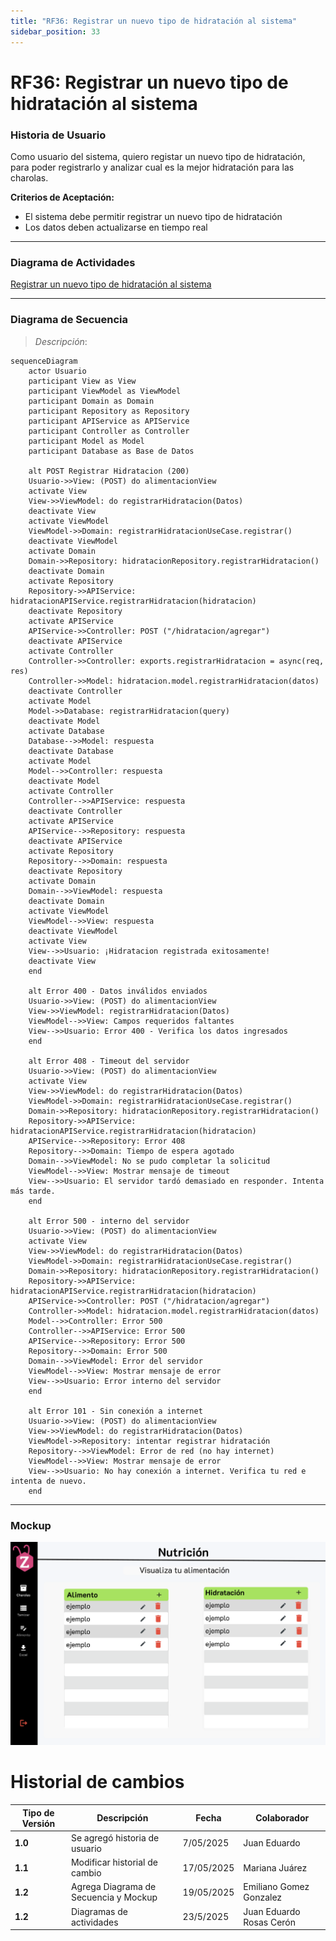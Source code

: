 ```yaml
---
title: "RF36: Registrar un nuevo tipo de hidratación al sistema"
sidebar_position: 33
---
```


# RF36: Registrar un nuevo tipo de hidratación al sistema

### Historia de Usuario

Como usuario del sistema, quiero registar un nuevo tipo de hidratación, para poder registrarlo y analizar cual es la mejor hidratación para las charolas.

**Criterios de Aceptación:**

- El sistema debe permitir registrar un nuevo tipo de hidratación
- Los datos deben actualizarse en tiempo real

---

### Diagrama de Actividades

<a href="https://drive.google.com/file/d/1I72-aFnFG6rUJyzqU8MgSBDYk7jxT_KW/view?usp=sharing" target="_blank" rel="noopener noreferrer">Registrar un nuevo tipo de hidratación al sistema</a>

---

### Diagrama de Secuencia

> _Descripción_:

```mermaid
sequenceDiagram
    actor Usuario
    participant View as View
    participant ViewModel as ViewModel
    participant Domain as Domain
    participant Repository as Repository
    participant APIService as APIService
    participant Controller as Controller
    participant Model as Model
    participant Database as Base de Datos

    alt POST Registrar Hidratacion (200)
    Usuario->>View: (POST) do alimentacionView
    activate View
    View->>ViewModel: do registrarHidratacion(Datos)
    deactivate View
    activate ViewModel
    ViewModel->>Domain: registrarHidratacionUseCase.registrar()
    deactivate ViewModel
    activate Domain
    Domain->>Repository: hidratacionRepository.registrarHidratacion()
    deactivate Domain
    activate Repository
    Repository->>APIService: hidratacionAPIService.registrarHidratacion(hidratacion)
    deactivate Repository
    activate APIService
    APIService->>Controller: POST ("/hidratacion/agregar")
    deactivate APIService
    activate Controller
    Controller->>Controller: exports.registrarHidratacion = async(req, res)
    Controller->>Model: hidratacion.model.registrarHidratacion(datos)
    deactivate Controller
    activate Model
    Model->>Database: registrarHidratacion(query)
    deactivate Model
    activate Database
    Database-->>Model: respuesta
    deactivate Database
    activate Model
    Model-->>Controller: respuesta
    deactivate Model
    activate Controller
    Controller-->>APIService: respuesta
    deactivate Controller
    activate APIService
    APIService-->>Repository: respuesta
    deactivate APIService
    activate Repository
    Repository-->>Domain: respuesta
    deactivate Repository
    activate Domain
    Domain-->>ViewModel: respuesta
    deactivate Domain
    activate ViewModel
    ViewModel-->>View: respuesta
    deactivate ViewModel
    activate View
    View-->>Usuario: ¡Hidratacion registrada exitosamente!
    deactivate View
    end

    alt Error 400 - Datos inválidos enviados
    Usuario->>View: (POST) do alimentacionView
    View->>ViewModel: registrarHidratacion(Datos)
    ViewModel-->>View: Campos requeridos faltantes
    View-->>Usuario: Error 400 - Verifica los datos ingresados
    end

    alt Error 408 - Timeout del servidor
    Usuario->>View: (POST) do alimentacionView
    activate View
    View->>ViewModel: do registrarHidratacion(Datos)
    ViewModel->>Domain: registrarHidratacionUseCase.registrar()
    Domain->>Repository: hidratacionRepository.registrarHidratacion()
    Repository->>APIService: hidratacionAPIService.registrarHidratacion(hidratacion)
    APIService-->>Repository: Error 408
    Repository-->>Domain: Tiempo de espera agotado
    Domain-->>ViewModel: No se pudo completar la solicitud
    ViewModel-->>View: Mostrar mensaje de timeout
    View-->>Usuario: El servidor tardó demasiado en responder. Intenta más tarde.
    end

    alt Error 500 - interno del servidor
    Usuario->>View: (POST) do alimentacionView
    activate View
    View->>ViewModel: do registrarHidratacion(Datos)
    ViewModel->>Domain: registrarHidratacionUseCase.registrar()
    Domain->>Repository: hidratacionRepository.registrarHidratacion()
    Repository->>APIService: hidratacionAPIService.registrarHidratacion(hidratacion)
    APIService->>Controller: POST ("/hidratacion/agregar")
    Controller->>Model: hidratacion.model.registrarHidratacion(datos)
    Model-->>Controller: Error 500
    Controller-->>APIService: Error 500
    APIService-->>Repository: Error 500
    Repository-->>Domain: Error 500
    Domain-->>ViewModel: Error del servidor
    ViewModel-->>View: Mostrar mensaje de error
    View-->>Usuario: Error interno del servidor
    end

    alt Error 101 - Sin conexión a internet
    Usuario->>View: (POST) do alimentacionView
    View->>ViewModel: do registrarHidratacion(Datos)
    ViewModel->>Repository: intentar registrar hidratación
    Repository-->>ViewModel: Error de red (no hay internet)
    ViewModel-->>View: Mostrar mensaje de error
    View-->>Usuario: No hay conexión a internet. Verifica tu red e intenta de nuevo.
    end

```

---

### Mockup

![alt text](<img/mockup2RF23.png>)

# Historial de cambios

| **Tipo de Versión** | **Descripción**                       | **Fecha**  | **Colaborador**         |
| ------------------- | ------------------------------------- | ---------- | ----------------------- |
| **1.0**             | Se agregó historia de usuario         | 7/05/2025  | Juan Eduardo            |
| **1.1**             | Modificar historial de cambio         | 17/05/2025 | Mariana Juárez          |
| **1.2**             | Agrega Diagrama de Secuencia y Mockup | 19/05/2025 | Emiliano Gomez Gonzalez |
| **1.2**             | Diagramas de actividades   | 23/5/2025  | Juan Eduardo Rosas Cerón |